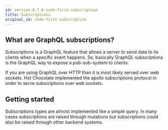 ```yaml
---
id: version-0.7.0-code-first-subscription
title: Subscriptions
original_id: code-first-subscription
---
```


## What are GraphQL subscriptions?

Subscriptions is a GraphQL feature that allows a server to send data to its clients when a specific event happens. So, basically GraphQL subscriptions is the GraphQL way to expose a pub-sub-system to clients.

If you are using GraphQL over HTTP than it is most likely served over web sockets. Hot Chocolate implemented the apollo subscriptions protocol in order to serve subscriptions over web sockets.

## Getting started

Subscriptions types are almost implemented like a simple query. In many cases subscriptions are raised through mutations but subscriptions could also be raised through other backend systems.

